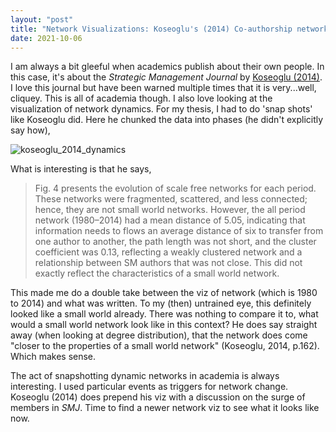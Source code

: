 ```yaml
---
layout: "post"
title: "Network Visualizations: Koseoglu's (2014) Co-authorship network of SMJ"
date: 2021-10-06
---
```


I am always a bit gleeful when academics publish about their own people. In this case, it's about the _Strategic Management Journal_ by [Koseoglu (2014)](https://www.sciencedirect.com/science/article/pii/S2340943616300019).
I love this journal but have been warned multiple times that it is very...well, cliquey. This is all of academia though.
I also love looking at the visualization of network dynamics. For my thesis, I had to do 'snap shots' like Koseoglu did.
Here he chunked the data into phases (he didn't explicitly say how),

![koseoglu_2014_dynamics](https://ars.els-cdn.com/content/image/1-s2.0-S2340943616300019-gr4.jpg)

What is interesting is that he says,

>Fig. 4 presents the evolution of scale free networks for each period. These networks were fragmented, scattered, and less connected; hence, they are not small world networks. However, the all period network (1980–2014) had a mean distance of 5.05, indicating that information needs to flows an average distance of six to transfer from one author to another, the path length was not short, and the cluster coefficient was 0.13, reflecting a weakly clustered network and a relationship between SM authors that was not close. This did not exactly reflect the characteristics of a small world network.

This made me do a double take between the viz of network (which is 1980 to 2014) and what was written.
To my (then) untrained eye, this definitely looked like a small world already. There was nothing to compare it to, what would a small world network look like in this context?
He does say straight away (when looking at degree distribution), that the network does come "closer to the properties of a small world network" (Koseoglu, 2014, p.162).
Which makes sense.

The act of snapshotting dynamic networks in academia is always interesting. I used particular events as triggers for network change.
Koseoglu (2014) does prepend his viz with a discussion on the surge of members in _SMJ_. Time to find a newer network viz to see what it looks like now.
